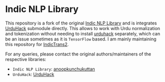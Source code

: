 # Indic NLP Library

This repository is a fork of the original [Indic NLP Library](https://github.com/anoopkunchukuttan/indic_nlp_library) and is integrates [UrduHack](https://github.com/urduhack/urduhack) submodule directly. This allows to work with Urdu normalization and tokenization without needing to install [urduhack](https://pypi.org/project/urduhack/) separately, which can be an issue sometimes as it is `TensorFlow` based. I am mainly maintaining this repository for [IndicTrans2](https://github.com/AI4Bharat/IndicTrans2). 

For any queries, please contact the original authors/maintainers of the respective libraries:

- `Indic NLP Library`: [anoopkunchukuttan](https://github.com/anoopkunchukuttan)
- `UrduHack`: [UrduHack](https://github.com/urduhack) 